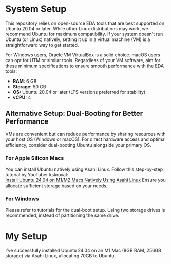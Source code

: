 # System Setup

This repository relies on open-source EDA tools that are best supported on Ubuntu 20.04 or later. While other Linux distributions may work, we recommend Ubuntu for maximum compatibility. If your system doesn't run Ubuntu (or Linux) natively, setting it up in a virtual machine (VM) is a straightforward way to get started.

For Windows users, Oracle VM VirtualBox is a solid choice. macOS users can opt for UTM or similar tools. Regardless of your VM software, aim for these minimum specifications to ensure smooth performance with the EDA tools:

- **RAM:** 6 GB
- **Storage:** 50 GB
- **OS:** Ubuntu 20.04 or later (LTS versions preferred for stability)
- **vCPU:** 4

## Alternative Setup: Dual-Booting for Better Performance

VMs are convenient but can reduce performance by sharing resources with your host OS (Windows or macOS). For direct hardware access and optimal efficiency, consider dual-booting Ubuntu alongside your primary OS. 

### For Apple Silicon Macs
You can install Ubuntu natively using Asahi Linux. Follow this step-by-step tutorial by YouTuber kskroyal:  
[Install Ubuntu 24.04 on M1/M2 Macs Natively Using Asahi Linux](https://www.youtube.com/watch?v=60wxAi8EJow)
Ensure you allocate sufficient storage based on your needs.

### For Windows
Please refer to tutorials for the dual-boot setup. Using two storage drives is recommended, instead of partitioning the same drive. 

# My Setup
I've successfully installed Ubuntu 24.04 on an M1 Mac (8GB RAM, 256GB storage) via Asahi Linux, allocating 70GB to Ubuntu.
